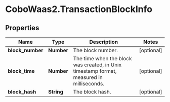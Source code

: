 # CoboWaas2.TransactionBlockInfo

## Properties

Name | Type | Description | Notes
------------ | ------------- | ------------- | -------------
**block_number** | **Number** | The block number. | [optional] 
**block_time** | **Number** | The time when the block was created, in Unix timestamp format, measured in milliseconds. | [optional] 
**block_hash** | **String** | The block hash. | [optional] 


